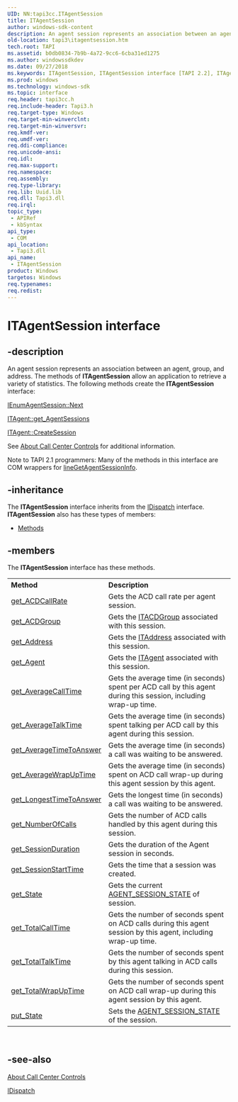 ```yaml
---
UID: NN:tapi3cc.ITAgentSession
title: ITAgentSession
author: windows-sdk-content
description: An agent session represents an association between an agent, group, and address.
old-location: tapi3\itagentsession.htm
tech.root: TAPI
ms.assetid: b0db0834-7b9b-4a72-9cc6-6cba31ed1275
ms.author: windowssdkdev
ms.date: 09/27/2018
ms.keywords: ITAgentSession, ITAgentSession interface [TAPI 2.2], ITAgentSession interface [TAPI 2.2],described, _tapi3_itagentsession, tapi3.itagentsession, tapi3cc/ITAgentSession
ms.prod: windows
ms.technology: windows-sdk
ms.topic: interface
req.header: tapi3cc.h
req.include-header: Tapi3.h
req.target-type: Windows
req.target-min-winverclnt: 
req.target-min-winversvr: 
req.kmdf-ver: 
req.umdf-ver: 
req.ddi-compliance: 
req.unicode-ansi: 
req.idl: 
req.max-support: 
req.namespace: 
req.assembly: 
req.type-library: 
req.lib: Uuid.lib
req.dll: Tapi3.dll
req.irql: 
topic_type:
 - APIRef
 - kbSyntax
api_type:
 - COM
api_location:
 - Tapi3.dll
api_name:
 - ITAgentSession
product: Windows
targetos: Windows
req.typenames: 
req.redist: 
---
```


# ITAgentSession interface


## -description


An agent session represents an association between an agent, group, and address. The methods of 
<b>ITAgentSession</b> allow an application to retrieve a variety of statistics. The following methods create the 
<b>ITAgentSession</b> interface:


<a href="https://msdn.microsoft.com/5ac647a0-7f1a-4f6a-ad01-dba019f9bf56">IEnumAgentSession::Next</a>



<a href="https://msdn.microsoft.com/25503eae-ebee-4b57-ab5c-b3f152de9a96">ITAgent::get_AgentSessions</a>



<a href="https://msdn.microsoft.com/68cc2ffe-3c63-4723-8652-0e28da2b17b6">ITAgent::CreateSession</a>


See 
<a href="https://msdn.microsoft.com/6b24e8aa-fef4-44aa-8d2b-33b9be3d6ea7">About Call Center Controls</a> for additional information.

Note to TAPI 2.1 programmers: Many of the methods in this interface are COM wrappers for 
<a href="https://msdn.microsoft.com/06a5ea23-4205-46fd-abe7-ee4575be81c8">lineGetAgentSessionInfo</a>.


## -inheritance

The <b xmlns:loc="http://microsoft.com/wdcml/l10n">ITAgentSession</b> interface inherits from the <a href="ebbff4bc-36b2-4861-9efa-ffa45e013eb5">IDispatch</a> interface. <b>ITAgentSession</b> also has these types of members:
<ul>
<li><a href="https://docs.microsoft.com/">Methods</a></li>
</ul>

## -members

The <b>ITAgentSession</b> interface has these methods.
<table class="members" id="memberListMethods">
<tr>
<th align="left" width="37%">Method</th>
<th align="left" width="63%">Description</th>
</tr>
<tr data="declared;">
<td align="left" width="37%">
<a href="https://msdn.microsoft.com/49737945-7e27-4c88-94c5-29db7dccfc97">get_ACDCallRate</a>
</td>
<td align="left" width="63%">
Gets the ACD call rate per agent session.

</td>
</tr>
<tr data="declared;">
<td align="left" width="37%">
<a href="https://msdn.microsoft.com/ec80092d-ceff-432c-ba0a-695718b890af">get_ACDGroup</a>
</td>
<td align="left" width="63%">
Gets the 
<a href="https://msdn.microsoft.com/73e23023-5574-4c5a-bdff-cbc7da765a65">ITACDGroup</a> associated with this session.

</td>
</tr>
<tr data="declared;">
<td align="left" width="37%">
<a href="https://msdn.microsoft.com/addd088d-5bca-4865-8cae-3c013554dafd">get_Address</a>
</td>
<td align="left" width="63%">
Gets the 
<a href="https://msdn.microsoft.com/93f2e4cf-013e-4064-88d5-69fddd458274">ITAddress</a> associated with this session.

</td>
</tr>
<tr data="declared;">
<td align="left" width="37%">
<a href="https://msdn.microsoft.com/1378f7f1-020e-492c-8f1a-f4e8a9c7c3e2">get_Agent</a>
</td>
<td align="left" width="63%">
Gets the 
<a href="https://msdn.microsoft.com/6c1409c9-da73-4d21-bf56-07e9ab7b33a0">ITAgent</a> associated with this session.

</td>
</tr>
<tr data="declared;">
<td align="left" width="37%">
<a href="https://msdn.microsoft.com/05029076-cb76-4771-b0a8-0c09e184e6ee">get_AverageCallTime</a>
</td>
<td align="left" width="63%">
Gets the average time (in seconds) spent per ACD call by this agent during this session, including wrap-up time.

</td>
</tr>
<tr data="declared;">
<td align="left" width="37%">
<a href="https://msdn.microsoft.com/b6025053-b21f-478e-86d7-a8572ed2b205">get_AverageTalkTime</a>
</td>
<td align="left" width="63%">
Gets the average time (in seconds) spent talking per ACD call by this agent during this session.

</td>
</tr>
<tr data="declared;">
<td align="left" width="37%">
<a href="https://msdn.microsoft.com/24d2b9ee-4fd0-41d3-add1-5c136944a250">get_AverageTimeToAnswer</a>
</td>
<td align="left" width="63%">
Gets the average time (in seconds) a call was waiting to be answered.

</td>
</tr>
<tr data="declared;">
<td align="left" width="37%">
<a href="https://msdn.microsoft.com/365d98ab-9127-45bb-8232-3e3903bd9ab3">get_AverageWrapUpTime</a>
</td>
<td align="left" width="63%">
Gets the average time (in seconds) spent on ACD call wrap-up during this agent session by this agent.

</td>
</tr>
<tr data="declared;">
<td align="left" width="37%">
<a href="https://msdn.microsoft.com/aca11b6d-7656-4162-9bf7-1b8ffaa487de">get_LongestTimeToAnswer</a>
</td>
<td align="left" width="63%">
Gets the longest time (in seconds) a call was waiting to be answered.

</td>
</tr>
<tr data="declared;">
<td align="left" width="37%">
<a href="https://msdn.microsoft.com/8a3f00fc-9da2-4dc9-ab9a-ebc92664e907">get_NumberOfCalls</a>
</td>
<td align="left" width="63%">
Gets the number of ACD calls handled by this agent during this session.

</td>
</tr>
<tr data="declared;">
<td align="left" width="37%">
<a href="https://msdn.microsoft.com/e5cb6bd2-3b3e-442a-b766-bdd9254475dc">get_SessionDuration</a>
</td>
<td align="left" width="63%">
Gets the duration of the Agent session in seconds.

</td>
</tr>
<tr data="declared;">
<td align="left" width="37%">
<a href="https://msdn.microsoft.com/84c73a96-9748-430f-8653-55656eadc617">get_SessionStartTime</a>
</td>
<td align="left" width="63%">
Gets the time that a session was created.

</td>
</tr>
<tr data="declared;">
<td align="left" width="37%">
<a href="https://msdn.microsoft.com/85a389ee-2d6c-4607-873a-8ca0c16a0fac">get_State</a>
</td>
<td align="left" width="63%">
Gets the current 
<a href="https://msdn.microsoft.com/0c902924-e142-4ab9-9b20-661d7c2e3629">AGENT_SESSION_STATE</a> of session.

</td>
</tr>
<tr data="declared;">
<td align="left" width="37%">
<a href="https://msdn.microsoft.com/a5d6aee4-0d50-42da-8e2e-db9d3731cb3c">get_TotalCallTime</a>
</td>
<td align="left" width="63%">
Gets the number of seconds spent on ACD calls during this agent session by this agent, including wrap-up time.

</td>
</tr>
<tr data="declared;">
<td align="left" width="37%">
<a href="https://msdn.microsoft.com/57871df2-cd9b-440b-ab33-51a8eb7398c1">get_TotalTalkTime</a>
</td>
<td align="left" width="63%">
Gets the number of seconds spent by this agent talking in ACD calls during this session.

</td>
</tr>
<tr data="declared;">
<td align="left" width="37%">
<a href="https://msdn.microsoft.com/5b1cda40-36bd-481a-bc59-81b810ebed09">get_TotalWrapUpTime</a>
</td>
<td align="left" width="63%">
Gets the number of seconds spent on ACD call wrap-up during this agent session by this agent.

</td>
</tr>
<tr data="declared;">
<td align="left" width="37%">
<a href="https://msdn.microsoft.com/4d35bacd-c4e4-4c31-b946-ad76ffb250ed">put_State</a>
</td>
<td align="left" width="63%">
Sets the 
<a href="https://msdn.microsoft.com/0c902924-e142-4ab9-9b20-661d7c2e3629">AGENT_SESSION_STATE</a> of the session.

</td>
</tr>
</table> 


## -see-also




<a href="https://msdn.microsoft.com/6b24e8aa-fef4-44aa-8d2b-33b9be3d6ea7">About Call Center Controls</a>



<a href="ebbff4bc-36b2-4861-9efa-ffa45e013eb5">IDispatch</a>
 

 


